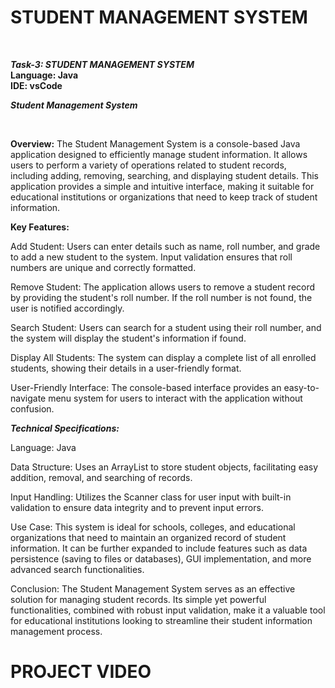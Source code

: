   # STUDENT MANAGEMENT SYSTEM    
<br/>

***Task-3: STUDENT MANAGEMENT SYSTEM***
<br/>
**Language: Java**
<br/>
**IDE: vsCode**
<br/>

***Student Management System***

<br/>

**Overview:**  The Student Management System is a console-based Java application designed to efficiently manage student information. It allows users to perform a variety of operations related to student records, including adding, removing, searching, and displaying student details. This application provides a simple and intuitive interface, making it suitable for educational institutions or organizations that need to keep track of student information.
<br/>

**Key Features:**
<br/>

Add Student: Users can enter details such as name, roll number, and grade to add a new student to the system. Input validation ensures that roll numbers are unique and correctly formatted.
<br/>

Remove Student: The application allows users to remove a student record by providing the student's roll number. If the roll number is not found, the user is notified accordingly.
<br/>

Search Student: Users can search for a student using their roll number, and the system will display the student's information if found.
<br/>

Display All Students: The system can display a complete list of all enrolled students, showing their details in a user-friendly format.
<br/>

User-Friendly Interface: The console-based interface provides an easy-to-navigate menu system for users to interact with the application without confusion.
<br/>

***Technical Specifications:***
<br/>

Language: Java
<br/>

Data Structure: Uses an ArrayList to store student objects, facilitating easy addition, removal, and searching of records.
<br/>

Input Handling: Utilizes the Scanner class for user input with built-in validation to ensure data integrity and to prevent input errors.
<br/>

Use Case: This system is ideal for schools, colleges, and educational organizations that need to maintain an organized record of student information. It can be further expanded to include features such as data persistence (saving to files or databases), GUI implementation, and more advanced search functionalities.
<br/>

Conclusion: The Student Management System serves as an effective solution for managing student records. Its simple yet powerful functionalities, combined with robust input validation, make it a valuable tool for educational institutions looking to streamline their student information management process.
<br/>

# PROJECT VIDEO
<br/>



